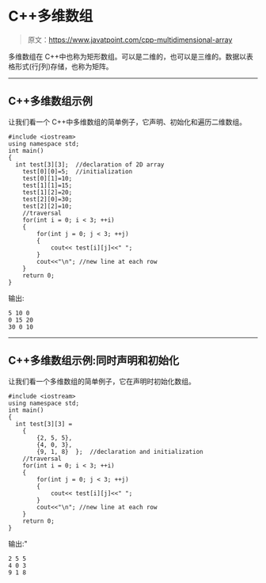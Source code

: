 # C++多维数组

> 原文：<https://www.javatpoint.com/cpp-multidimensional-array>

多维数组在 C++中也称为矩形数组。可以是二维的，也可以是三维的。数据以表格形式(行∫列)存储，也称为矩阵。

* * *

## C++多维数组示例

让我们看一个 C++中多维数组的简单例子，它声明、初始化和遍历二维数组。

```
#include <iostream>
using namespace std;
int main()
{
  int test[3][3];  //declaration of 2D array 
    test[0][0]=5;  //initialization 
    test[0][1]=10; 
    test[1][1]=15;
    test[1][2]=20;
    test[2][0]=30;
    test[2][2]=10;
    //traversal  
    for(int i = 0; i < 3; ++i)
    {
        for(int j = 0; j < 3; ++j)
        {
            cout<< test[i][j]<<" ";
        }
        cout<<"\n"; //new line at each row 
    }
    return 0;
}

```

输出:

```
5 10 0 
0 15 20 
30 0 10 

```

* * *

## C++多维数组示例:同时声明和初始化

让我们看一个多维数组的简单例子，它在声明时初始化数组。

```
#include <iostream>
using namespace std;
int main()
{
  int test[3][3] =
    {
        {2, 5, 5},
        {4, 0, 3},
        {9, 1, 8}  };  //declaration and initialization  
    //traversal  
    for(int i = 0; i < 3; ++i)
    {
        for(int j = 0; j < 3; ++j)
        {
            cout<< test[i][j]<<" ";
        }
        cout<<"\n"; //new line at each row 
    }
    return 0;
}

```

输出:"

```
2 5 5 
4 0 3 
9 1 8

```